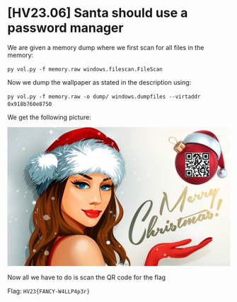 # [HV23.06] Santa should use a password manager

We are given a memory dump where we first scan for all files in the memory:

`py vol.py -f memory.raw windows.filescan.FileScan` 

Now we dump the wallpaper as stated in the description using:

`py vol.py -f memory.raw -o dump/ windows.dumpfiles ‑‑virtaddr 0x918b760e8750`

We get the following picture:

![Fancy Wallpaper](wallpaper.png)

Now all we have to do is scan the QR code for the flag

Flag: `HV23{FANCY-W4LLP4p3r}`
